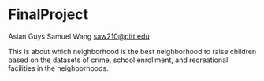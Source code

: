 # FinalProject
Asian Guys
Samuel Wang saw210@pitt.edu

This is about which neighborhood is the best neighborhood to raise children based on the datasets of crime, school enrollment, and recreational facilities in the neighborhoods.